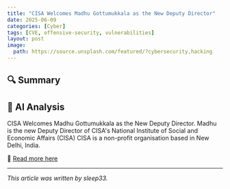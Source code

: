 ```yaml
---
title: "CISA Welcomes Madhu Gottumukkala as the New Deputy Director"
date: 2025-06-09
categories: [Cyber]
tags: [CVE, offensive-security, vulnerabilities]
layout: post
image:
  path: https://source.unsplash.com/featured/?cybersecurity,hacking
---
```


## 🔍 Summary



## 🧠 AI Analysis

CISA Welcomes Madhu Gottumukkala as the New Deputy Director. Madhu is the new Deputy Director of CISA's National Institute of Social and Economic Affairs (CISA) CISA is a non-profit organisation based in New Delhi, India.

📎 [Read more here](https://www.cisa.gov/news-events/news/cisa-welcomes-madhu-gottumukkala-new-deputy-director)

---

_This article was written by sleep33._

